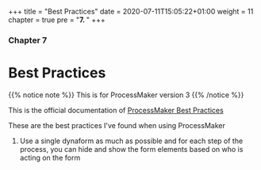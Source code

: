 +++
title = "Best Practices"
date = 2020-07-11T15:05:22+01:00
weight = 11
chapter = true
pre = "<b>7. </b>"
+++

### Chapter 7

# Best Practices

{{% notice note %}}
This is for ProcessMaker version 3
{{% /notice %}}

This is the official documentation of [ProcessMaker Best Practices](https://wiki.processmaker.com/Best_Practices/)

These are the best practices I've found when using ProcessMaker

1. Use a single dynaform as much as possible and for each step of the process, you can hide and show the form elements based on who is acting on the form